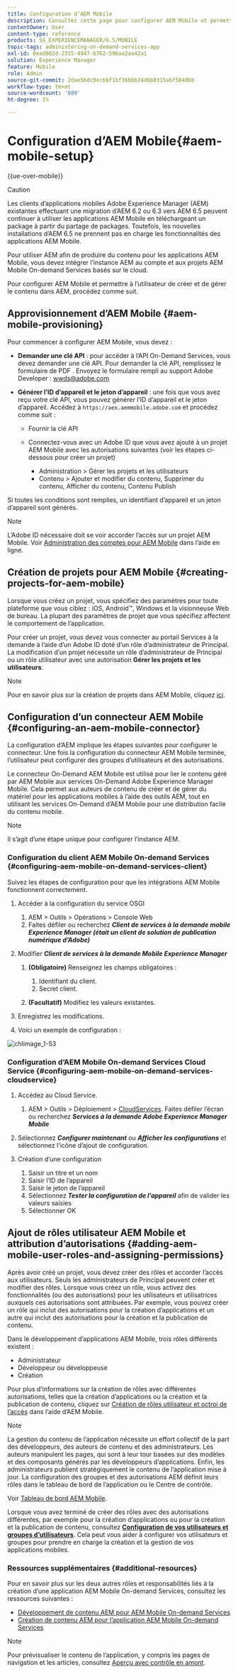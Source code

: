 ```yaml
---
title: Configuration d’AEM Mobile
description: Consultez cette page pour configurer AEM Mobile et permettre ainsi à l’utilisateur de créer et de gérer le contenu dans Adobe Experience Manager (AEM). Cette page fournit des informations sur l’intégration de l’instance AEM au compte et aux projets AEM Mobile On-demand Services basés sur le cloud.
contentOwner: User
content-type: reference
products: SG_EXPERIENCEMANAGER/6.5/MOBILE
topic-tags: administering-on-demand-services-app
exl-id: 0ead982d-2315-4947-b762-596aa2aa42a1
solution: Experience Manager
feature: Mobile
role: Admin
source-git-commit: 2dae56dc9ec66f1bf36bbb24d6b0315a5f5040bb
workflow-type: tm+mt
source-wordcount: '889'
ht-degree: 1%

---
```


# Configuration d’AEM Mobile{#aem-mobile-setup}

{{ue-over-mobile}}

>[!CAUTION]
>
>Les clients d’applications mobiles Adobe Experience Manager (AEM) existantes effectuant une migration d’AEM 6.2 ou 6.3 vers AEM 6.5 peuvent continuer à utiliser les applications AEM Mobile en téléchargeant un package à partir du partage de packages. Toutefois, les nouvelles installations d’AEM 6.5 ne prennent pas en charge les fonctionnalités des applications AEM Mobile.

Pour utiliser AEM afin de produire du contenu pour les applications AEM Mobile, vous devez intégrer l’instance AEM au compte et aux projets AEM Mobile On-demand Services basés sur le cloud.

Pour configurer AEM Mobile et permettre à l’utilisateur de créer et de gérer le contenu dans AEM, procédez comme suit.

## Approvisionnement d’AEM Mobile {#aem-mobile-provisioning}

Pour commencer à configurer AEM Mobile, vous devez :

* **Demander une clé API** : pour accéder à l’API On-Demand Services, vous devez demander une clé API. Pour demander la clé API, remplissez le formulaire de PDF [](https://helpx.adobe.com/digital-publishing-solution/help/aem-mobile-end-of-life-faq.html). Envoyez le formulaire rempli au support Adobe Developer : [wwds@adobe.com](mailto:wwds@adobe.com)

* **Générer l’ID d’appareil et le jeton d’appareil** : une fois que vous avez reçu votre clé API, vous pouvez générer l’ID d’appareil et le jeton d’appareil. Accédez à `https://aex.aemmobile.adobe.com` et procédez comme suit :

   * Fournir la clé API
   * Connectez-vous avec un Adobe ID que vous avez ajouté à un projet AEM Mobile avec les autorisations suivantes (voir les étapes ci-dessous pour créer un projet)

      * Administration > Gérer les projets et les utilisateurs
      * Contenu > Ajouter et modifier du contenu, Supprimer du contenu, Afficher du contenu, Contenu Publish

Si toutes les conditions sont remplies, un identifiant d’appareil et un jeton d’appareil sont générés.

>[!NOTE]
>
>L’Adobe ID nécessaire doit se voir accorder l’accès sur un projet AEM Mobile. Voir [Administration des comptes pour AEM Mobile](https://helpx.adobe.com/digital-publishing-solution/help/aem-mobile-end-of-life-faq.html) dans l’aide en ligne.

## Création de projets pour AEM Mobile {#creating-projects-for-aem-mobile}

Lorsque vous créez un projet, vous spécifiez des paramètres pour toute plateforme que vous ciblez : iOS, Android™, Windows et la visionneuse Web de bureau. La plupart des paramètres de projet que vous spécifiez affectent le comportement de l’application.

Pour créer un projet, vous devez vous connecter au portail Services à la demande à l’aide d’un Adobe ID doté d’un rôle d’administrateur de Principal. La modification d’un projet nécessite un rôle d’administrateur de Principal ou un rôle utilisateur avec une autorisation **Gérer les projets et les utilisateurs**.

>[!NOTE]
>
>Pour en savoir plus sur la création de projets dans AEM Mobile, cliquez [ici](https://helpx.adobe.com/digital-publishing-solution/help/creating-projects.html).

## Configuration d’un connecteur AEM Mobile {#configuring-an-aem-mobile-connector}

La configuration d’AEM implique les étapes suivantes pour configurer le connecteur. Une fois la configuration du connecteur AEM Mobile terminée, l’utilisateur peut configurer des groupes d’utilisateurs et des autorisations.

Le connecteur On-Demand AEM Mobile est utilisé pour lier le contenu géré par AEM Mobile aux services On-Demand Adobe Experience Manager Mobile. Cela permet aux auteurs de contenu de créer et de gérer du matériel pour les applications mobiles à l’aide des outils AEM, tout en utilisant les services On-Demand d’AEM Mobile pour une distribution facile du contenu mobile.

>[!NOTE]
>
>Il s’agit d’une étape unique pour configurer l’instance AEM.

### Configuration du client AEM Mobile On-demand Services {#configuring-aem-mobile-on-demand-services-client}

Suivez les étapes de configuration pour que les intégrations AEM Mobile fonctionnent correctement.

1. Accéder à la configuration du service OSGI

   1. AEM > Outils > Opérations > Console Web
   1. Faites défiler ou recherchez ***Client de services à la demande mobile Experience Manager (était un client de solution de publication numérique d’Adobe)***

1. Modifier ***Client de services à la demande Mobile Experience Manager***

   1. **(Obligatoire)** Renseignez les champs obligatoires :

      1. Identifiant du client.
      1. Secret client.

   1. **(Facultatif)** Modifiez les valeurs existantes.

1. Enregistrez les modifications.
1. Voici un exemple de configuration :

![chlimage_1-53](assets/chlimage_1-53.png)

### Configuration d’AEM Mobile On-demand Services Cloud Service {#configuring-aem-mobile-on-demand-services-cloudservice}

1. Accédez au Cloud Service.

   1. AEM > Outils > Déploiement > [CloudServices](http://localhost:4502/libs/cq/core/content/tools/cloudservices.html). Faites défiler l’écran ou recherchez ***Services à la demande Adobe Experience Manager Mobile***

1. Sélectionnez ***Configurer maintenant*** ou ***Afficher les configurations*** et sélectionnez l’icône d’ajout de configuration.

1. Création d’une configuration

   1. Saisir un titre et un nom
   1. Saisir l’ID de l’appareil
   1. Saisir le jeton de l’appareil
   1. Sélectionnez ***Tester la configuration de l’appareil*** afin de valider les valeurs saisies
   1. Sélectionner OK

## Ajout de rôles utilisateur AEM Mobile et attribution d’autorisations {#adding-aem-mobile-user-roles-and-assigning-permissions}

Après avoir créé un projet, vous devez créer des rôles et accorder l’accès aux utilisateurs. Seuls les administrateurs de Principal peuvent créer et modifier des rôles. Lorsque vous créez un rôle, vous activez des fonctionnalités (ou des autorisations) pour les utilisateurs et utilisatrices auxquels ces autorisations sont attribuées. Par exemple, vous pouvez créer un rôle qui inclut des autorisations pour la création d’applications et un autre qui inclut des autorisations pour la création et la publication de contenu.

Dans le développement d’applications AEM Mobile, trois rôles différents existent :

* Administrateur
* Développeur ou développeuse
* Création

Pour plus d’informations sur la création de rôles avec différentes autorisations, telles que la création d’applications ou la création et la publication de contenu, cliquez sur [Création de rôles utilisateur et octroi de l’accès](https://helpx.adobe.com/digital-publishing-solution/help/account-admin-dps.html) dans l’aide d’AEM Mobile.

>[!NOTE]
>
>La gestion du contenu de l’application nécessite un effort collectif de la part des développeurs, des auteurs de contenu et des administrateurs. Les auteurs manipulent les pages, qui sont à leur tour basées sur des modèles et des composants générés par les développeurs d’applications. Enfin, les administrateurs publient stratégiquement le contenu de l’application mise à jour. La configuration des groupes et des autorisations AEM définit leurs rôles dans le tableau de bord de l’application ou le Centre de contrôle.
>
>Voir [Tableau de bord AEM Mobile](/help/mobile/mobile-apps-ondemand-application-dashboard.md).

Lorsque vous avez terminé de créer des rôles avec des autorisations différentes, par exemple pour la création d’applications ou pour la création et la publication de contenu, consultez [**Configuration de vos utilisateurs et groupes d’utilisateurs**](/help/mobile/aem-mobile-configure-users.md). Cela peut vous aider à configurer vos utilisateurs et groupes pour prendre en charge la création et la gestion de vos applications mobiles.

### Ressources supplémentaires {#additional-resources}

Pour en savoir plus sur les deux autres rôles et responsabilités liés à la création d’une application AEM Mobile On-demand Services, consultez les ressources suivantes :

* [Développement de contenu AEM pour AEM Mobile On-demand Services](/help/mobile/aem-mobile-on-demand.md)
* [Création de contenu AEM pour l’application AEM Mobile On-demand Services](/help/mobile/mobile-apps-ondemand.md)

>[!NOTE]
>
>Pour prévisualiser le contenu de l’application, y compris les pages de navigation et les articles, consultez [Aperçu avec contrôle en amont](/help/mobile/aem-mobile-manage-ondemand-services.md).

